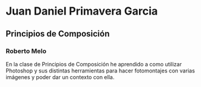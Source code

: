 # Juan Daniel Primavera Garcia

## Principios de Composición 
### Roberto Melo


En la clase de Principios de Composición he aprendido a como utilizar Photoshop y sus distintas herramientas para hacer fotomontajes con varias imágenes y poder dar un contexto con ella.
